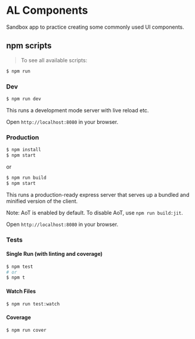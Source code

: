 
# AL Components

Sandbox app to practice creating some commonly used UI components.

## npm scripts

> To see all available scripts:
```bash
$ npm run
```

### Dev
```bash
$ npm run dev
```

This runs a development mode server with live reload etc.

Open `http://localhost:8080` in your browser.

### Production

```bash
$ npm install
$ npm start
```
or
```bash
$ npm run build
$ npm start
```
This runs a production-ready express server that serves up a bundled and
minified version of the client.

Note: AoT is enabled by default. To disable AoT, use `npm run build:jit`.

Open `http://localhost:8080` in your browser.

### Tests

#### Single Run (with linting and coverage)
```bash
$ npm test
# or
$ npm t
```

#### Watch Files
```bash
$ npm run test:watch
```

#### Coverage
```bash
$ npm run cover
```
